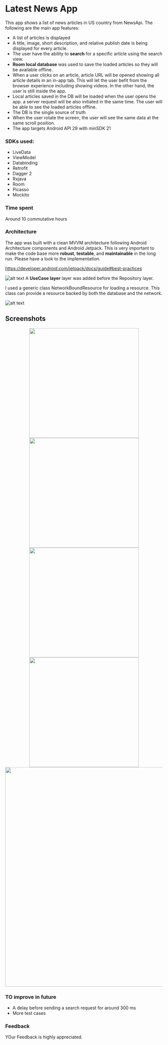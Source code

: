 
# Latest News App
This app shows a list of news articles in US country from NewsApi. The following are the main app features:
* A list of articles is displayed
* A title, image, short description, and relative publish date is being displayed for every article.
* The user have the ability to **search** for a specific article using the search view.
* **Room local database** was used to save the loaded articles so they will be available offline.
* When a user clicks on an article, article URL will be opened showing all article details in an in-app tab.
This will let the user befit from the browser experience including showing videos. 
In the other hand, the user is still inside the app.
* Local articles saved in the DB will be loaded when the user opens the app. a server request will be also initiated in the same time.
The user will be able to see the loaded articles offline.
* The DB is the single source of truth
* When the user rotate the screen, the user will see the same data at the same scroll position.
* The app targets Android API 29 with minSDK 21


### SDKs used:
- LiveData
- ViewModel
- Databinding
- Retrofit
- Dagger 2
- Rxjava
- Room
- Picasso 
- Mockito

### Time spent
Around 10 commutative hours

### Architecture 
 The app was built with a clean MVVM architecture following Android Architecture components and Android Jetpack.
 This is very important to make the code base more **robust**, **testable**, and **maintainable** in the long run.
 Please have a look to the implementation.

https://developer.android.com/jetpack/docs/guide#best-practices

![alt text](https://developer.android.com/topic/libraries/architecture/images/final-architecture.png)
A **UseCase layer** layer was added before the Repository layer.


I used a generic class NetworkBoundResource for loading a resource. 
This class can provide a resource backed by both the database and the network.

![alt text](https://developer.android.com/topic/libraries/architecture/images/network-bound-resource.png)


## Screenshots

<p align="center">
  <img src="https://github.com/islamassi/NewsApi/blob/greenelyTask/screenshots/1.jpg?raw=true" width="350" >
 
  <img src="https://github.com/islamassi/NewsApi/blob/greenelyTask/screenshots/3.jpg?raw=true" width="350" >
 
  <img src="https://github.com/islamassi/NewsApi/blob/greenelyTask/screenshots/5.jpg?raw=true" width="350" >
 
  <img src="https://github.com/islamassi/NewsApi/blob/greenelyTask/screenshots/2.jpg?raw=true" width="350" >
 
  <img src="https://github.com/islamassi/NewsApi/blob/greenelyTask/screenshots/7.jpg?raw=true" width="700" >
</p>


### TO improve in future
- A delay before sending a search request for around 300 ms
- More test cases

### Feedback
YOur Feedback is highly appreciated.